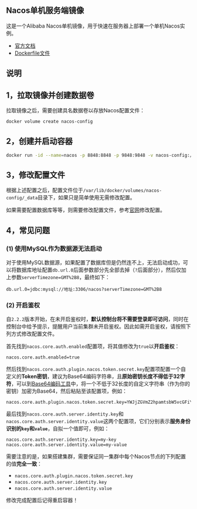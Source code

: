 ## Nacos单机服务端镜像

这是一个Alibaba Nacos单机镜像，用于快速在服务器上部署一个单机Nacos实例。

- [官方文档](https://nacos.io/docs/latest/quickstart/quick-start/)
- [Dockerfile文件](https://github.com/swsk33/dockerfiles-repo/blob/master/nacos-standalone/Dockerfile)

## 说明

## 1，拉取镜像并创建数据卷

拉取镜像之后，需要创建具名数据卷以存放Nacos配置文件：

```bash
docker volume create nacos-config
```

## 2，创建并启动容器

```bash
docker run -id --name=nacos -p 8848:8848 -p 9848:9848 -v nacos-config:/nacos/conf swsk33/nacos-standalone
```

## 3，修改配置文件

根据上述配置之后，配置文件位于`/var/lib/docker/volumes/nacos-config/_data`目录下，如果只是简单使用无需修改配置。

如果需要配置数据库等等，则需要修改配置文件，参考[官网](https://nacos.io/docs/latest/guide/admin/deployment/)修改配置。

## 4，常见问题

### (1) 使用MySQL作为数据源无法启动

对于使用MySQL数据源，如果配置了数据库但是仍然连不上，无法启动成功，可以将数据库地址配置`db.url.0`后面参数部分先全部去掉（`?`后面部分），然后仅加上参数`serverTimezone=GMT%2B8`，最终如下：

```properties
db.url.0=jdbc:mysql://地址:3306/nacos?serverTimezone=GMT%2B8
```

### (2) 开启鉴权

自`2.2.2`版本开始，在未开启鉴权时，**默认控制台将不需要登录即可访问**，同时在控制台中给予提示，提醒用户当前集群未开启鉴权。因此如需开启鉴权，请按照下列方式修改配置文件。

首先找到`nacos.core.auth.enabled`配置项，将其值修改为`true`以**开启鉴权**：

```properties
nacos.core.auth.enabled=true
```

然后找到`nacos.core.auth.plugin.nacos.token.secret.key`配置项配置一个自定义的**Token密钥**，建议为Base64编码字符串，且**原始密钥长度不得低于32字符**，可以到[Base64编码工具](https://c.runoob.com/front-end/693/)中，将一个不低于32长度的自定义字符串（作为你的密钥）加密为Base64，然后粘贴至该配置项，例如：

```properties
nacos.core.auth.plugin.nacos.token.secret.key=YWJjZGVmZ2hpamtsbW5vcGFiY2RlZmdoaWprbG1ub3A=
```

最后找到`nacos.core.auth.server.identity.key`和`nacos.core.auth.server.identity.value`这两个配置项，它们分别表示**服务身份识别的`key`和`value`**，自拟一个值即可，例如：

```properties
nacos.core.auth.server.identity.key=my-key
nacos.core.auth.server.identity.value=my-value
```

需要注意的是，如果搭建集群，需要保证同一集群中每个Nacos节点的下列配置的值**完全一致**：

- `nacos.core.auth.plugin.nacos.token.secret.key`
- `nacos.core.auth.server.identity.key`
- `nacos.core.auth.server.identity.value`

修改完成配置后记得重启容器！